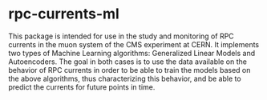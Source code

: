 # rpc-currents-ml
This package is intended for use in the study and monitoring of RPC currents in the muon system of the CMS experiment at CERN. 
It implements two types of Machine Learning algorithms: Generalized Linear Models and Autoencoders. The goal in both cases is to use the data available on the behavior of RPC currents in order to be able to train the models based on the above algorithms, thus characterizing this behavior, and be able to predict the currents for future points in time.

